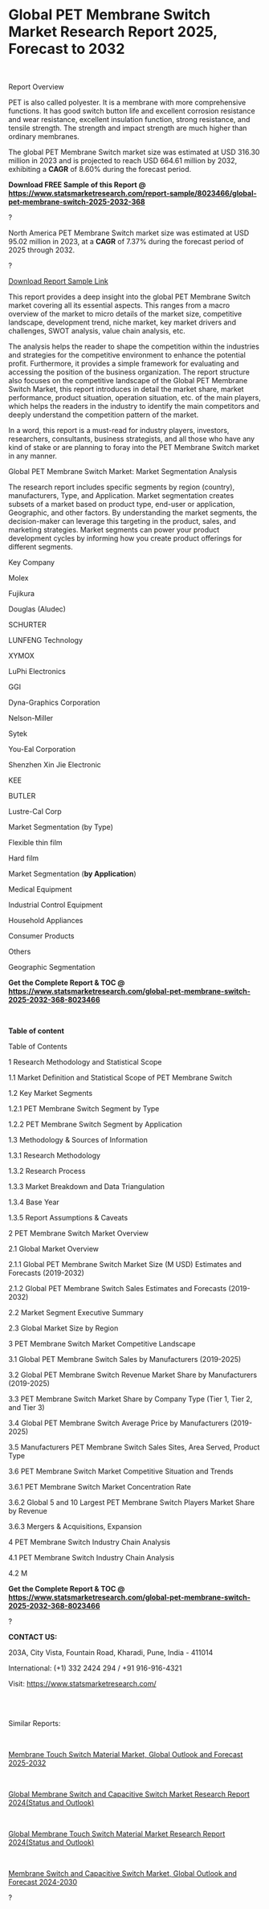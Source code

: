 <h1>Global PET Membrane Switch Market Research Report 2025, Forecast to 2032</h1><br/><p>Report Overview</p>
 
 
 
 <p>PET is also called polyester. It is a membrane with more comprehensive functions. It has good switch button life and excellent corrosion resistance and wear resistance, excellent insulation function, strong resistance, and tensile strength. The strength and impact strength are much higher than ordinary membranes.</p>
 
 
 
 <p>The global PET Membrane Switch market size was estimated at USD 316.30 million in 2023 and is projected to reach USD 664.61 million by 2032, exhibiting a <strong>CAGR</strong> of 8.60% during the forecast period.</p>
 
 
 
 <div><b>Download FREE Sample of this Report @ <a href="https://www.statsmarketresearch.com/download-free-sample/8023466/global-pet-membrane-switch-2025-2032-368">https://www.statsmarketresearch.com/report-sample/8023466/global-pet-membrane-switch-2025-2032-368</a></b></div>
 
 
 
 <p>? </p>
 
 
 
 <p>North America PET Membrane Switch market size was estimated at USD 95.02 million in 2023, at a <strong>CAGR</strong> of 7.37% during the forecast period of 2025 through 2032.</p>
 
 
 
 <p>? </p>
 
 
 
 <p><a href="https://www.statsmarketresearch.com/download-free-sample/8023466/global-pet-membrane-switch-2025-2032-368">Download Report Sample Link</a></p>
 
 
 
 <p>This report provides a deep insight into the global PET Membrane Switch market covering all its essential aspects. This ranges from a macro overview of the market to micro details of the market size, competitive landscape, development trend, niche market, key market drivers and challenges, SWOT analysis, value chain analysis, etc.</p>
 
 
 
 <p>The analysis helps the reader to shape the competition within the industries and strategies for the competitive environment to enhance the potential profit. Furthermore, it provides a simple framework for evaluating and accessing the position of the business organization. The report structure also focuses on the competitive landscape of the Global PET Membrane Switch Market, this report introduces in detail the market share, market performance, product situation, operation situation, etc. of the main players, which helps the readers in the industry to identify the main competitors and deeply understand the competition pattern of the market.</p>
 
 
 
 <p>In a word, this report is a must-read for industry players, investors, researchers, consultants, business strategists, and all those who have any kind of stake or are planning to foray into the PET Membrane Switch market in any manner.</p>
 
 
 
 <p>Global PET Membrane Switch Market: Market Segmentation Analysis</p>
 
 
 
 <p>The research report includes specific segments by region (country), manufacturers, Type, and Application. Market segmentation creates subsets of a market based on product type, end-user or application, Geographic, and other factors. By understanding the market segments, the decision-maker can leverage this targeting in the product, sales, and marketing strategies. Market segments can power your product development cycles by informing how you create product offerings for different segments.</p>
 
 
 
 <p>Key Company</p>
 
 
 
 <p>Molex</p>
 
 
 
 <p>Fujikura</p>
 
 
 
 <p>Douglas (Aludec)</p>
 
 
 
 <p>SCHURTER</p>
 
 
 
 <p>LUNFENG Technology</p>
 
 
 
 <p>XYMOX</p>
 
 
 
 <p>LuPhi Electronics</p>
 
 
 
 <p>GGI</p>
 
 
 
 <p>Dyna-Graphics Corporation</p>
 
 
 
 <p>Nelson-Miller</p>
 
 
 
 <p>Sytek</p>
 
 
 
 <p>You-Eal Corporation</p>
 
 
 
 <p>Shenzhen Xin Jie Electronic</p>
 
 
 
 <p>KEE</p>
 
 
 
 <p>BUTLER</p>
 
 
 
 <p>Lustre-Cal Corp</p>
 
 
 
 <p>Market Segmentation (by Type)</p>
 
 
 
 <p>Flexible thin film</p>
 
 
 
 <p>Hard film</p>
 
 
 
 <p>Market Segmentation (<strong>by Application</strong>)</p>
 
 
 
 <p>Medical Equipment</p>
 
 
 
 <p>Industrial Control Equipment</p>
 
 
 
 <p>Household Appliances</p>
 
 
 
 <p>Consumer Products</p>
 
 
 
 <p>Others</p>
 
 
 
 <p>Geographic Segmentation</p>
 
 
 
 <div><b>Get the Complete Report & TOC @ <a href="https://www.statsmarketresearch.com/global-pet-membrane-switch-2025-2032-368-8023466">https://www.statsmarketresearch.com/global-pet-membrane-switch-2025-2032-368-8023466</a></b></div>
 
 
 
 <p><br />
 
 <b>Table of content</b></p>
 
 
 
 <p>Table of Contents<br />
 
 1 Research Methodology and Statistical Scope<br />
 
 1.1 Market Definition and Statistical Scope of PET Membrane Switch<br />
 
 1.2 Key Market Segments<br />
 
 1.2.1 PET Membrane Switch Segment by Type<br />
 
 1.2.2 PET Membrane Switch Segment by Application<br />
 
 1.3 Methodology & Sources of Information<br />
 
 1.3.1 Research Methodology<br />
 
 1.3.2 Research Process<br />
 
 1.3.3 Market Breakdown and Data Triangulation<br />
 
 1.3.4 Base Year<br />
 
 1.3.5 Report Assumptions & Caveats<br />
 
 2 PET Membrane Switch Market Overview<br />
 
 2.1 Global Market Overview<br />
 
 2.1.1 Global PET Membrane Switch Market Size (M USD) Estimates and Forecasts (2019-2032)<br />
 
 2.1.2 Global PET Membrane Switch Sales Estimates and Forecasts (2019-2032)<br />
 
 2.2 Market Segment Executive Summary<br />
 
 2.3 Global Market Size by Region<br />
 
 3 PET Membrane Switch Market Competitive Landscape<br />
 
 3.1 Global PET Membrane Switch Sales by Manufacturers (2019-2025)<br />
 
 3.2 Global PET Membrane Switch Revenue Market Share by Manufacturers (2019-2025)<br />
 
 3.3 PET Membrane Switch Market Share by Company Type (Tier 1, Tier 2, and Tier 3)<br />
 
 3.4 Global PET Membrane Switch Average Price by Manufacturers (2019-2025)<br />
 
 3.5 Manufacturers PET Membrane Switch Sales Sites, Area Served, Product Type<br />
 
 3.6 PET Membrane Switch Market Competitive Situation and Trends<br />
 
 3.6.1 PET Membrane Switch Market Concentration Rate<br />
 
 3.6.2 Global 5 and 10 Largest PET Membrane Switch Players Market Share by Revenue<br />
 
 3.6.3 Mergers & Acquisitions, Expansion<br />
 
 4 PET Membrane Switch Industry Chain Analysis<br />
 
 4.1 PET Membrane Switch Industry Chain Analysis<br />
 
 4.2 M</p>
 
 
 
 <div><b>Get the Complete Report & TOC @ <a href="https://www.statsmarketresearch.com/global-pet-membrane-switch-2025-2032-368-8023466">https://www.statsmarketresearch.com/global-pet-membrane-switch-2025-2032-368-8023466</a></b></div>
 
 
 
 <p>? </p>
 
 
 
 <p><b>CONTACT US:</b><br />
 
 203A, City Vista, Fountain Road, Kharadi, Pune, India - 411014<br />
 
 International: (+1) 332 2424 294 / +91 916-916-4321<br />
 
 Visit: <a href="https://www.statsmarketresearch.com/">https://www.statsmarketresearch.com/</a><br />
 
 <br />
 
 <br />
 
 Similar Reports:<br />
 
 <br />
 
 <a href="https://www.statsmarketresearch.com/global-membrane-touch-switch-material-forecast-2025-2032-185-8030666">Membrane Touch Switch Material Market, Global Outlook and Forecast 2025-2032 </a><br />
 
 <br />
 
 <a href="https://www.statsmarketresearch.com/global-membrane-switch-capacitive-switch-2024-688-7995651">Global Membrane Switch and Capacitive Switch Market Research Report 2024(Status and Outlook)</a><br />
 
 <br />
 
 <a href="https://www.statsmarketresearch.com/global-membrane-touch-switch-material-2024-127-7978785">Global Membrane Touch Switch Material Market Research Report 2024(Status and Outlook)</a><br />
 
 <br />
 
 <a href="https://www.statsmarketresearch.com/global-membrane-switch-capacitive-switch-forecast-2024-2030-598-7903986">Membrane Switch and Capacitive Switch Market, Global Outlook and Forecast 2024-2030</a><br />
 
 ? </p>